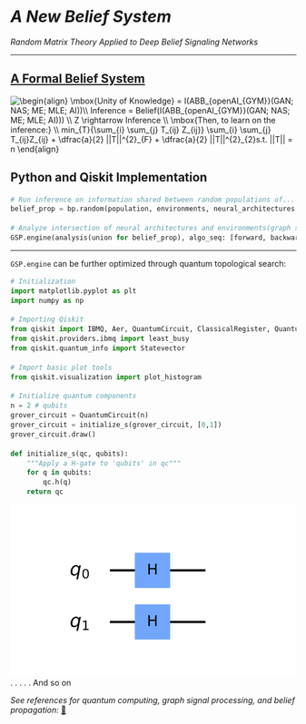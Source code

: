 # _A New Belief System_
_Random Matrix Theory Applied to Deep Belief Signaling Networks_

---
## [A Formal Belief System](arch_start/ARCH_0/ARCH_0.md)

<img src="https://latex.codecogs.com/gif.latex?\begin{align}&space;\mbox{Unity&space;of&space;Knowledge}&space;=&space;I(ABB_{openAI_{GYM}}(GAN;&space;NAS;&space;ME;&space;MLE;&space;AI))\\&space;Inference&space;=&space;Belief(I(ABB_{openAI_{GYM}}(GAN;&space;NAS;&space;ME;&space;MLE;&space;AI)))&space;\\&space;Z&space;\rightarrow&space;Inference&space;\\&space;\mbox{Then,&space;to&space;learn&space;on&space;the&space;inference:}&space;\\&space;min_{T}{\sum_{i}&space;\sum_{j}&space;T_{ij}&space;Z_{ij}}&space;\sum_{i}&space;\sum_{j}&space;T_{ij}Z_{ij}&space;&plus;&space;\dfrac{a}{2}&space;||T||^{2}_{F}&space;&plus;&space;\dfrac{a}{2}&space;||T||^{2}_{2}s.t.&space;||T||&space;=&space;n&space;\end{align}" title="\begin{align} \mbox{Unity of Knowledge} = I(ABB_{openAI_{GYM}}(GAN; NAS; ME; MLE; AI))\\ Inference = Belief(I(ABB_{openAI_{GYM}}(GAN; NAS; ME; MLE; AI))) \\ Z \rightarrow Inference \\ \mbox{Then, to learn on the inference:} \\ min_{T}{\sum_{i} \sum_{j} T_{ij} Z_{ij}} \sum_{i} \sum_{j} T_{ij}Z_{ij} + \dfrac{a}{2} ||T||^{2}_{F} + \dfrac{a}{2} ||T||^{2}_{2}s.t. ||T|| = n \end{align}" />


## Python and Qiskit Implementation
```python
# Run inference on information shared between random populations of...
belief_prop = bp.random(population, environments, neural_architectures: neural_ode, gan, cnn, rnn; depth: multi, ...)

# Analyze intersection of neural architectures and environments(graph signal processing)
GSP.engine(analysis(union for belief_prop), algo_seq: [forward, backward, forward])
```

---
`GSP.engine` can be further optimized through quantum topological search:

```python
# Initialization
import matplotlib.pyplot as plt
import numpy as np

# Importing Qiskit
from qiskit import IBMQ, Aer, QuantumCircuit, ClassicalRegister, QuantumRegister, execute
from qiskit.providers.ibmq import least_busy
from qiskit.quantum_info import Statevector

# Import basic plot tools
from qiskit.visualization import plot_histogram

# Initialize quantum components
n = 2 # qubits
grover_circuit = QuantumCircuit(n)
grover_circuit = initialize_s(grover_circuit, [0,1])
grover_circuit.draw()

def initialize_s(qc, qubits):
    """Apply a H-gate to 'qubits' in qc"""
    for q in qubits:
        qc.h(q)
    return qc
```

![circuit](circuit.png)
.
.
.
.
. 
And so on

_See references for quantum computing, graph signal processing, and belief propagation:_
[📖](references.md)